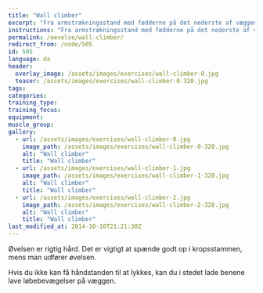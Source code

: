 ```yaml
---
title: "Wall climber"
excerpt: "Fra armstrækningsstand med fødderne på det nederste af væggen, går man længere og længere op ad væggen med fødderne og tættere på væggen med armene. Gå derefter tilbage til udgangsposition."
instructions: "Fra armstrækningsstand med fødderne på det nederste af væggen, går man længere og længere op ad væggen med fødderne og tættere på væggen med armene. Gå derefter tilbage til udgangsposition."
permalink: /oevelse/wall-climber/
redirect_from: /node/505
id: 505
language: da
header:
  overlay_image: /assets/images/exercises/wall-climber-0.jpg
  teaser: /assets/images/exercises/wall-climber-0-320.jpg
tags:
categories:
training_type: 
training_focus: 
equipment:
muscle_group:
gallery:
  - url: /assets/images/exercises/wall-climber-0.jpg
    image_path: /assets/images/exercises/wall-climber-0-320.jpg
    alt: "Wall climber"
    title: "Wall climber"
  - url: /assets/images/exercises/wall-climber-1.jpg
    image_path: /assets/images/exercises/wall-climber-1-320.jpg
    alt: "Wall climber"
    title: "Wall climber"
  - url: /assets/images/exercises/wall-climber-2.jpg
    image_path: /assets/images/exercises/wall-climber-2-320.jpg
    alt: "Wall climber"
    title: "Wall climber"
last_modified_at: 2014-10-10T21:21:30Z
---
```


Øvelsen er rigtig hård. Det er vigtigt at spænde godt op i kropsstammen, mens man udfører øvelsen.

Hvis du ikke kan få håndstanden til at lykkes, kan du i stedet lade benene lave løbebevægelser på væggen.
